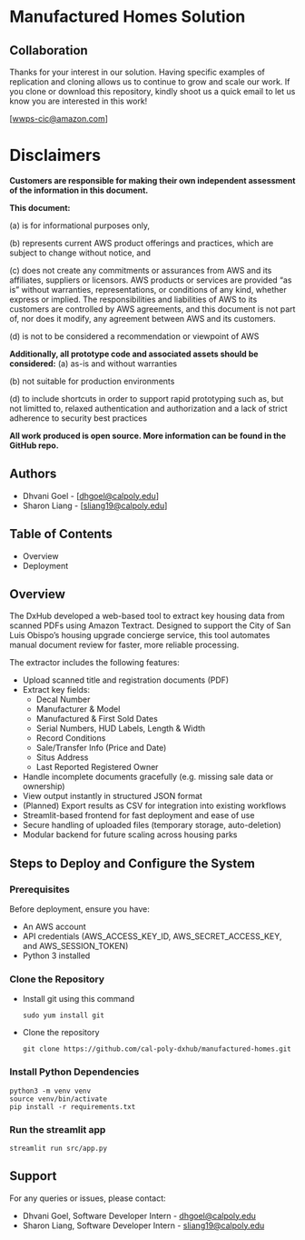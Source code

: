 # Manufactured Homes Solution

## Collaboration
Thanks for your interest in our solution. Having specific examples of replication and cloning allows us to continue to grow and scale our work. If you clone or download this repository, kindly shoot us a quick email to let us know you are interested in this work!

[wwps-cic@amazon.com]

# Disclaimers
**Customers are responsible for making their own independent assessment of the information in this document.**

**This document:**

(a) is for informational purposes only,

(b) represents current AWS product offerings and practices, which are subject to change without notice, and

(c) does not create any commitments or assurances from AWS and its affiliates, suppliers or licensors. AWS products or services are provided “as is” without warranties, representations, or conditions of any kind, whether express or implied. The responsibilities and liabilities of AWS to its customers are controlled by AWS agreements, and this document is not part of, nor does it modify, any agreement between AWS and its customers.

(d) is not to be considered a recommendation or viewpoint of AWS

**Additionally, all prototype code and associated assets should be considered:**
(a) as-is and without warranties

(b) not suitable for production environments

(d) to include shortcuts in order to support rapid prototyping such as, but not limitted to, relaxed authentication and authorization and a lack of strict adherence to security best practices

**All work produced is open source. More information can be found in the GitHub repo.**

## Authors
- Dhvani Goel - [dhgoel@calpoly.edu]
- Sharon Liang - [sliang19@calpoly.edu]

## Table of Contents
- Overview
- Deployment

## Overview
The DxHub developed a web-based tool to extract key housing data from scanned PDFs using Amazon Textract. Designed to support the City of San Luis Obispo’s housing upgrade concierge service, this tool automates manual document review for faster, more reliable processing.

The extractor includes the following features:
- Upload scanned title and registration documents (PDF)
- Extract key fields:
  - Decal Number  
  - Manufacturer & Model  
  - Manufactured & First Sold Dates  
  - Serial Numbers, HUD Labels, Length & Width  
  - Record Conditions  
  - Sale/Transfer Info (Price and Date)  
  - Situs Address  
  - Last Reported Registered Owner  
- Handle incomplete documents gracefully (e.g. missing sale data or ownership)
- View output instantly in structured JSON format
- (Planned) Export results as CSV for integration into existing workflows
- Streamlit-based frontend for fast deployment and ease of use
- Secure handling of uploaded files (temporary storage, auto-deletion)
- Modular backend for future scaling across housing parks

## Steps to Deploy and Configure the System

### Prerequisites
Before deployment, ensure you have: 
- An AWS account
- API credentials (AWS_ACCESS_KEY_ID, AWS_SECRET_ACCESS_KEY, and AWS_SESSION_TOKEN)
- Python 3 installed

### Clone the Repository
- Install git using this command
  ```
  sudo yum install git
  ```
- Clone the repository
  ```
  git clone https://github.com/cal-poly-dxhub/manufactured-homes.git
  ```

### Install Python Dependencies
```
python3 -m venv venv
source venv/bin/activate
pip install -r requirements.txt
```
### Run the streamlit app
```
streamlit run src/app.py
```

## Support
For any queries or issues, please contact:
- Dhvani Goel, Software Developer Intern - dhgoel@calpoly.edu
- Sharon Liang, Software Developer Intern - sliang19@calpoly.edu
